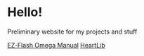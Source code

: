 <html>
<body>
<h1>Hello!</h1>
<p>Preliminary website for my projects and stuff</p>
<a href="omegamanual.html">EZ-Flash Omega Manual</a>
<a href="heartlib">HeartLib</a>
</body>
</html>